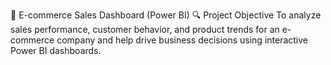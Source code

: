 🛒 E-commerce Sales Dashboard (Power BI)
🔍 Project Objective
To analyze sales performance, customer behavior, and product trends for an e-commerce company and help drive business decisions using interactive Power BI dashboards.
